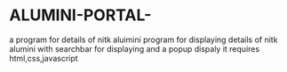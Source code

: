 # ALUMINI-PORTAL-
a program for details of nitk aluimini
program for displaying details of nitk alumini with searchbar for displaying and a popup dispaly
it requires html,css,javascript
